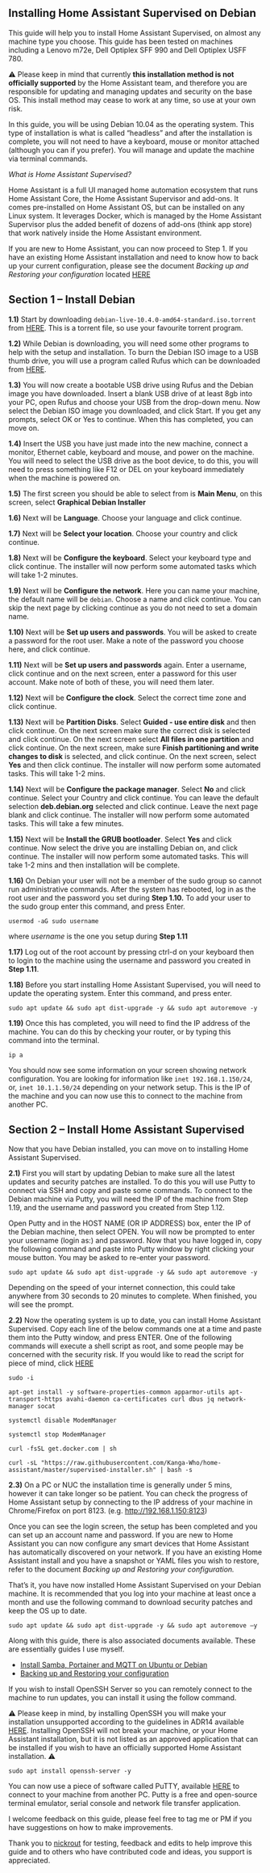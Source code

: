 ## Installing Home Assistant Supervised on Debian

This guide will help you to install Home Assistant Supervised, on almost any machine type you choose. This guide has been tested on machines including a Lenovo m72e, Dell Optiplex SFF 990 and Dell Optiplex USFF 780. 

:warning: Please keep in mind that currently **this installation method is not officially supported** by the Home Assistant team, and therefore you are responsible for updating and managing updates and security on the base OS. This install method may cease to work at any time, so use at your own risk.

In this guide, you will be using  Debian 10.04 as the operating system. This type of installation is what is called “headless” and after the installation is complete, you will not need to have a keyboard, mouse or monitor attached (although you can if you prefer). You will manage and update the machine via terminal commands.

*What is Home Assistant Supervised?*

Home Assistant is a full UI managed home automation ecosystem that runs Home Assistant Core, the Home Assistant Supervisor and add-ons. It comes pre-installed on Home Assistant OS, but can be installed on any Linux system. It leverages Docker, which is managed by the Home Assistant Supervisor plus the added benefit of dozens of add-ons (think app store) that work natively inside the Home Assistant environment.

If you are new to Home Assistant, you can now proceed to Step 1. If you have an existing Home Assistant installation and need to know how to back up your current configuration, please see the document  *Backing up and Restoring your configuration* located  [HERE](https://github.com/Kanga-Who/home-assistant/blob/master/Backup%20and%20restore%20your%20config.md)

## Section 1 – Install Debian
**1.1)** Start by downloading `debian-live-10.4.0-amd64-standard.iso.torrent` from [HERE](https://cdimage.debian.org/debian-cd/current-live/amd64/bt-hybrid/). This is a torrent file, so use your favourite torrent program.

**1.2)** While Debian is downloading, you will need some other programs to help with the setup and installation. To burn the Debian ISO image to a USB thumb drive, you will use a program called Rufus which can be downloaded from [HERE](https://rufus.ie/). 

**1.3)** You will now create a bootable USB drive using Rufus and the Debian image you have downloaded. Insert a blank USB drive of at least 8gb into your PC, open Rufus and choose your USB from the drop-down menu. Now select the Debian ISO image you downloaded, and click Start. If you get any prompts, select OK or Yes to continue. When this has completed, you can move on.

**1.4)** Insert the USB you have just made into the new machine, connect a monitor, Ethernet cable, keyboard and mouse, and power on the machine. You will need to select the USB drive as the boot device, to do this, you will need to press something like F12 or DEL on your keyboard immediately when the machine is powered on.

**1.5)**	The first screen you should be able to select from is **Main Menu**, on this screen, select **Graphical Debian Installer**

**1.6)**	Next will be **Language**. Choose your language and click continue.

**1.7)**	Next will be **Select your location**. Choose your country and click continue.

**1.8)**	Next will be **Configure the keyboard**. Select your keyboard type and click continue. The installer will now perform some automated tasks which will take 1-2 minutes.

**1.9)**	Next will be **Configure the network**. Here you can name your machine, the default name will be `debian`. Choose a name and click continue. You can skip the next page by clicking continue as you do not need to set a domain name. 

**1.10)**	Next will be **Set up users and passwords**. You will be asked to create a password for the root user. Make a note of the password you choose here, and click continue.

**1.11)**	Next will be **Set up users and passwords** again. Enter a username, click continue and on the next screen, enter a password for this user account. Make note of both of these, you will need them later.

**1.12)**	Next will be **Configure the clock**. Select the correct time zone and click continue.

**1.13)**	Next will be **Partition Disks**. Select **Guided - use entire disk** and then click continue. On the next screen make sure the correct disk is selected and click continue. On the next screen select **All files in one partition** and click continue. On the next screen, make sure **Finish partitioning and write changes to disk** is selected, and click continue. On the next screen, select **Yes** and then click continue. The installer will now perform some automated tasks. This will take 1-2 mins.

**1.14)**	Next will be **Configure the package manager**. Select **No** and click continue. Select your Country and click continue. You can leave the default selection **deb.debian.org** selected and click continue. Leave the next page blank and click continue. The installer will now perform some automated tasks. This will take a few minutes.

**1.15)**	Next will be **Install the GRUB bootloader**. Select **Yes** and click continue. Now select the drive you are installing Debian on, and click continue. The installer will now perform some automated tasks. This will take 1-2 mins and then installation will be complete.

**1.16)** On Debian your user will not be a member of the sudo group so cannot run administrative commands. After the system has rebooted, log in as the root user and the password you set during **Step 1.10.** To add your user to the sudo group enter this command, and press Enter. 

```
usermod -aG sudo username
```

where *username* is the one you setup during **Step 1.11**

**1.17)**	Log out of the root account by pressing ctrl-d on your keyboard then to login to the machine using the username and password you created in **Step 1.11**.

**1.18)**	Before you start installing Home Assistant Supervised, you will need to update the operating system. Enter this command, and press enter.

```
sudo apt update && sudo apt dist-upgrade -y && sudo apt autoremove -y

```

**1.19)**	Once this has completed, you will need to find the IP address of the machine. You can do this by checking your router, or by typing this command into the terminal.

```
ip a
```

You should now see some information on your screen showing network configuration. You are looking for information like `inet 192.168.1.150/24`, or, `inet 10.1.1.50/24` depending on your network setup. This is the IP of the machine and you can now use this to connect to the machine from another PC.


## Section 2 – Install Home Assistant Supervised

Now that you have Debian installed, you can move on to installing Home Assistant Supervised.

**2.1)** First you will start by updating Debian to make sure all the latest updates and security patches are installed. To do this you will use Putty to connect via SSH and copy and paste some commands. To connect to the Debian machine via Putty, you will need the IP of the machine from Step 1.19, and the username and password you created from Step 1.12.

Open Putty and in the HOST NAME (OR IP ADDRESS) box, enter the IP of the Debian machine, then select OPEN. You will now be prompted to enter your username (login as:) and password. Now that you have logged in, copy the following command and paste into Putty window by right clicking your mouse button. You may be asked to re-enter your password.

```
sudo apt update && sudo apt dist-upgrade -y && sudo apt autoremove -y
```

Depending on the speed of your internet connection, this could take anywhere from 30 seconds to 20 minutes to complete. When finished, you will see the prompt.

**2.2)** Now the operating system is up to date, you can install Home Assistant Supervised. Copy each line of the below commands one at a time and paste them into the Putty window, and press ENTER. One of the following commands will execute a shell script as root, and some people may be concerned with the security risk. If you would like to read the script for piece of mind, click [HERE](https://raw.githubusercontent.com/Kanga-Who/home-assistant/master/supervised-installer.sh)
```
sudo -i

apt-get install -y software-properties-common apparmor-utils apt-transport-https avahi-daemon ca-certificates curl dbus jq network-manager socat

systemctl disable ModemManager

systemctl stop ModemManager

curl -fsSL get.docker.com | sh

curl -sL "https://raw.githubusercontent.com/Kanga-Who/home-assistant/master/supervised-installer.sh" | bash -s
```

**2.3)** On a PC or NUC the installation time is generally under 5 mins, however it can take longer so be patient. You can check the progress of Home Assistant setup by connecting to the IP address of your machine in Chrome/Firefox on port 8123. (e.g. http://192.168.1.150:8123) 

Once you can see the login screen, the setup has been completed and you can set up an account name and password. If you are new to Home Assistant you can now configure any smart devices that Home Assistant has automatically discovered on your network. If you have an existing Home Assistant install and you have a snapshot or YAML files you wish to restore, refer to the document *Backing up and Restoring your configuration.*

That’s it, you have now installed Home Assistant Supervised on your Debian machine. It is recommended that you log into your machine at least once a month and use the following command to download security patches and keep the OS up to date.
```
sudo apt update && sudo apt dist-upgrade -y && sudo apt autoremove –y
```
Along with this guide, there is also associated documents available. These are essentially guides I use myself.

- [Install Samba, Portainer and MQTT on Ubuntu or Debian](https://github.com/Kanga-Who/home-assistant/blob/master/Install%20Samba%2C%20Portainer%20and%20MQTT.md)
- [Backing up and Restoring your configuration](https://github.com/Kanga-Who/home-assistant/blob/master/Backup%20and%20restore%20your%20config.md)

If you wish to install OpenSSH Server so you can remotely connect to the machine to run updates, you can install it using the follow command. 

:warning: Please keep in mind, by installing OpenSSH you will make your installation unsupported according to the guidelines in ADR14 available [HERE](https://github.com/home-assistant/architecture/blob/master/adr/0014-home-assistant-supervised.md). Installing OpenSSH will not break your machine, or your Home Assistant installation, but it is not listed as an approved application that can be installed if you wish to have an officially supported Home Assistant installation.
:warning:

```
sudo apt install openssh-server -y
```

You can now use a piece of software called PuTTY, available [HERE](https://www.chiark.greenend.org.uk/~sgtatham/putty/latest.html) to connect to your machine from another PC. Putty is a free and open-source terminal emulator, serial console and network file transfer application. 


I welcome feedback on this guide, please feel free to tag me or PM if you have suggestions on how to make improvements.

Thank you to [nickrout](https://community.home-assistant.io/u/nickrout/) for testing, feedback and edits to help improve this guide and to others who have contributed code and ideas, you support is appreciated.
